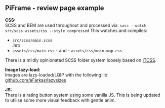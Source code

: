 ## PiFrame - review page example

**CSS:**\
SCSS and BEM are used throughout and processed via: `sass --watch src/scss:assets/css --style compressed`
This watches and compiles: 
- `src/scss/main.scss`\
*into*
- `assets/css/main.css` - and - `assets/css/main.map.css`

There is a mildly opinionated SCSS folder system loosely based on [ITCSS](https://www.xfive.co/blog/itcss-scalable-maintainable-css-architecture/).

**Image lazy-load:**\
Images are lazy-loaded/LQIP with the following lib: [github.com/aFarkas/lazysizes](https://github.com/aFarkas/lazysizes)

**JS:**\
There is a rating button system using some vanilla JS. This is being updated to utilise some more visual feedback with gentle anim.
